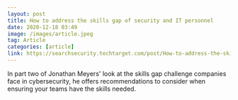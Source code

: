 ```yaml
---
layout: post
title: How to address the skills gap of security and IT personnel
date: 2020-12-18 03:49
image: /images/article.jpeg
tag: Article
categories: [article]
link: https://searchsecurity.techtarget.com/post/How-to-address-the-skills-gap-of-security-and-IT-personnel
---
```

In part two of Jonathan Meyers' look at the skills gap challenge companies face in cybersecurity, he offers recommendations to consider when ensuring your teams have the skills needed.
